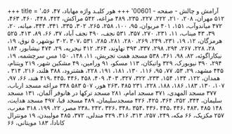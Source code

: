 +++
title = 'آرامش و چالش - صفحه - 00601'
+++
هور کلیـد واژه مهاباد، ۴۷، ۵۶، ۵۱۲ مهران، ۲۰۸، ۲۱۰، ۲۲۲، ۲۲۷، ۲۳۵، ۴۸۹ مراغه، ۵۴۲ مراکش، ۴۲۴، ۴۴۸، ۴۶۰، ۴۶۳، ۴۷۲ میاندوآب، ۱۵۱، ۴۰۱ مریوان، ۹۵، ۱۰۰، ۲۵۸، ۲۶۵، ۳۰۲، ۳۳۵، ۳۴۱، ۳۴۴، میانه، ۲۰، ۳۹، ۴۳ میناب، ۱۱، ۲۳۱، ۲۷۰، ۳۵۷، ۵۳۱ نجف، ۴۹۰ نجف آباد، ۳۷، ۶۶، ۸۹، ۴۱۳، ۵۲۵ هرمزگان، ۱۲، ۱۹، ۲۳۱، ۲۴۹، ۲۶۹، ۲۸۰، ۲۸۱، ۲۸۵، ۵۳۱ ،۳۰۷ ،۳۰۲ نوشهر، ۵ نوق، ۱۹، ۲۸، ۲۲۸، ۲۶۷، ۲۹۴، ۲۹۸، ۳۳۷، ۳۹۳ نهاوند، ۳۶۴، ۴۱۲ نیجریه، ۲۹، ۴۷۴ نیشابور، ۱۸۴ نیکاراگوئه، ۸۲، ۹۸، ۳۶۱، ۵۳۸ مسجد همت تجریش، ۱۱، ۱۴۸، ۱۵۰ مس سرچشمه، ۱۹، ۲۹۴، ۳۹۰ نیویورک، ۳۲۹ واتیکان، ۱۱۳ مسکو، ۹۱ ورامین، ۴۹ مشکین شهر، ۲۱۹ ویتنام، ۴۴۵ مشهد، ۲۹، ۵۳، ۷۷، ۹۵، ۱۱۶، ۱۳۰، ۱۸۱، ۱۹۱، ۲۲۸، هشترود، ۳۸۸ هلند، ۲۱۶، ۳۱۴ ، همدان، ۱۲۲، ۱۳۴، ۱۵۴، ۲۳۳، ۳۲۲، ۳۲۷، ۴۰۳، ۴۰۹، ۴۵۸ ،۴۴۶ ،۴۴۵ ،۴۱۹ هند، ۶۶، ۹۷، ۱۰۷، ۱۳۰، ۱۸۳، ۱۸۶، ۱۸۸، ۲۲۸، ۲۳۱ ۴۸۵ ،۲۶۳ هور، ۵۰۷ ۵۸۳ ۳۴۸ مراغه مسجد ارباب، ۳۷۷ مسجد المهدی، ۳۷۱ مسجد امام، ۲۸۱ مسجد ترکها در هانوفر آلمان، ۱۳۱ مسجد سلیمان، ۳۴۴، ۳۵۲، ۳۶۴، ۴۲۵، ۴۲۶ مسجدسلیمان، ۴۸۹ مسجد قبا، ۴۹۷ مسجد هدایت، ۱۴۸ ۴۸۵ ،۴۸۳ ،۴۴۶ ،۴۴۵ ،۴۳۶ ،۳۵۴ ،۳۴۸ ،۳۲۶ ،۲۴۲ ،۲۳۸ مصر، ۲۲، ۱۹۹، ۳۱۸ مغرب، ۲۵۷ مکزیک، ۶۶ مکه، ۲۴۹، ۲۵۷، ۳۱۳، ۳۱۶، ۳۲۹ مندلی، ۳۷۲، ۴۸۵ مولیبدن، ۱۹ مونترال کانادا، ۱۸۳ مویتانی، ۶۶
